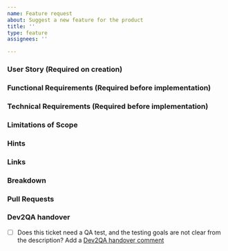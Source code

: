```yaml
---
name: Feature request
about: Suggest a new feature for the product
title: ''
type: feature
assignees: ''

---
```


### User Story (Required on creation)
    
### Functional Requirements (Required before implementation)
 
### Technical Requirements (Required before implementation)
    
### Limitations of Scope
    
### Hints

### Links

<!--
- https://jira.camunda.com/browse/SUPPORT-12398
- https://jira.camunda.com/browse/SEC-12398
-->

### Breakdown

<!--
- [ ] #123
- [ ] Step X
-->

### Pull Requests

<!--
- PR links here
-->

### Dev2QA handover
- [ ] Does this ticket need a QA test, and the testing goals are not clear from the description? Add a [Dev2QA handover comment](https://confluence.camunda.com/display/AP/Handover+Dev+-%3E+Testing)
